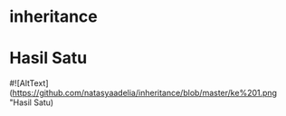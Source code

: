 # inheritance
# Hasil Satu
#![AltText] (https://github.com/natasyaadelia/inheritance/blob/master/ke%201.png "Hasil Satu)
